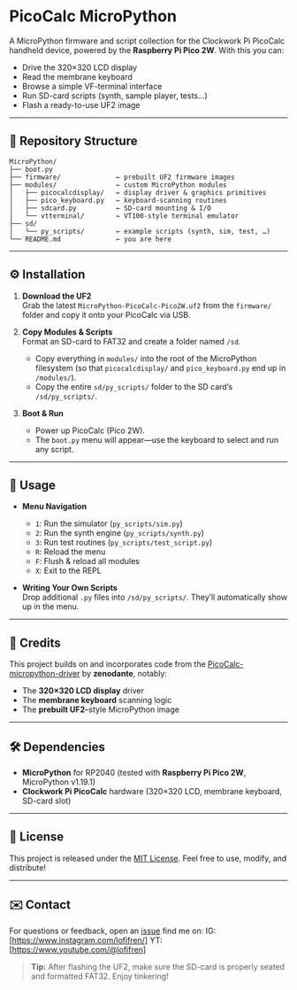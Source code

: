 # PicoCalc MicroPython

A MicroPython firmware and script collection for the Clockwork Pi PicoCalc handheld device, powered by the **Raspberry Pi Pico 2W**. With this you can:

- Drive the 320×320 LCD display  
- Read the membrane keyboard  
- Browse a simple VF-terminal interface  
- Run SD-card scripts (synth, sample player, tests…)  
- Flash a ready-to-use UF2 image  

---

## 📂 Repository Structure

```
MicroPython/
├── boot.py
├── firmware/              ← prebuilt UF2 firmware images
├── modules/               ← custom MicroPython modules
│   ├── picocalcdisplay/   ← display driver & graphics primitives
│   ├── pico_keyboard.py   ← keyboard-scanning routines
│   ├── sdcard.py          ← SD-card mounting & I/O
│   └── vtterminal/        ← VT100‐style terminal emulator
├── sd/
│   └── py_scripts/        ← example scripts (synth, sim, test, …)
└── README.md              ← you are here
```

---

## ⚙️ Installation

1. **Download the UF2**  
   Grab the latest `MicroPython-PicoCalc-Pico2W.uf2` from the `firmware/` folder and copy it onto your PicoCalc via USB.

2. **Copy Modules & Scripts**  
   Format an SD-card to FAT32 and create a folder named `/sd`.  
   - Copy everything in `modules/` into the root of the MicroPython filesystem (so that `picocalcdisplay/` and `pico_keyboard.py` end up in `/modules/`).  
   - Copy the entire `sd/py_scripts/` folder to the SD card’s `/sd/py_scripts/`.

3. **Boot & Run**  
   - Power up PicoCalc (Pico 2W).  
   - The `boot.py` menu will appear—use the keyboard to select and run any script.

---

## 🚀 Usage

- **Menu Navigation**  
  - `1`: Run the simulator (`py_scripts/sim.py`)  
  - `2`: Run the synth engine (`py_scripts/synth.py`)  
  - `3`: Run test routines (`py_scripts/test_script.py`)  
  - `R`: Reload the menu  
  - `F`: Flush & reload all modules  
  - `X`: Exit to the REPL  

- **Writing Your Own Scripts**  
  Drop additional `.py` files into `/sd/py_scripts/`. They’ll automatically show up in the menu.

---

## 🙏 Credits

This project builds on and incorporates code from the [PicoCalc-micropython-driver](https://github.com/zenodante/PicoCalc-micropython-driver/tree/main) by **zenodante**, notably:

- The **320×320 LCD display** driver  
- The **membrane keyboard** scanning logic  
- The **prebuilt UF2**–style MicroPython image  

---

## 🛠️ Dependencies

- **MicroPython** for RP2040 (tested with **Raspberry Pi Pico 2W**, MicroPython v1.19.1)  
- **Clockwork Pi PicoCalc** hardware (320×320 LCD, membrane keyboard, SD-card slot)  

---

## 📄 License

This project is released under the [MIT License](LICENSE). Feel free to use, modify, and distribute!

---

## ✉️ Contact

For questions or feedback, open an [issue](https://github.com/LofiFren/PicoCalc/issues) find me on: 
IG: [https://www.instagram.com/lofifren/]
YT: [https://www.youtube.com/@lofifren]

> **Tip:** After flashing the UF2, make sure the SD-card is properly seated and formatted FAT32. Enjoy tinkering!


